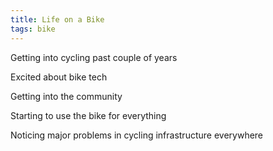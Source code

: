 ```yaml
---
title: Life on a Bike
tags: bike
---
```


Getting into cycling past couple of years

Excited about bike tech

Getting into the community

Starting to use the bike for everything

Noticing major problems in cycling infrastructure everywhere